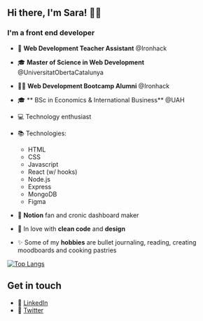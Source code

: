 ## Hi there, I'm Sara! 👋🏼

### I'm a front end developer

-   🍎 **Web Development Teacher Assistant** @Ironhack 
-   🎓 **Master of Science in Web Development** @UniversitatObertaCatalunya
-   👩‍💻 **Web Development Bootcamp Alumni** @Ironhack
-   🎓 ** BSc in Economics & International Business** @UAH
-   💻 Technology enthusiast
-   📚 Technologies:

    -   HTML
    -   CSS
    -   Javascript
    -   React (w/ hooks)
    -   Node.js
    -   Express
    -   MongoDB
    -   Figma

-   💖 **Notion** fan and cronic dashboard maker
-   🌻 In love with **clean code** and **design** 
-   ✨ Some of my **hobbies** are bullet journaling, reading, creating moodboards and cooking pastries

[![Top Langs](https://github-readme-stats.vercel.app/api/top-langs/?username=saramansori&layout=compact)](https://github.com/saramansori/github-readme-stats)

## Get in touch

-   🔗 [LinkedIn](https://linkedin.com/in/saramansori)
-   🔗 [Twitter](https://twitter.com/saralovelace_)


<!--
**SaraMansori/SaraMansori** is a ✨ _special_  repository because its `README.md` (this file) appears on your GitHub profile.
